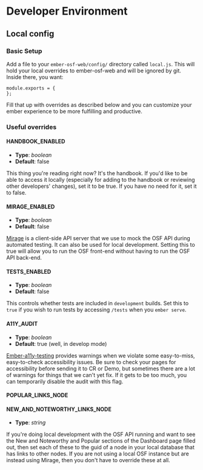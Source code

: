 # Developer Environment
## Local config

### Basic Setup

Add a file to your `ember-osf-web/config/` directory called `local.js`. This will hold your local overrides to ember-osf-web and will be ignored by git. Inside there, you want:

```
module.exports = {
};
```

Fill that up with overrides as described below and you can customize your ember experience to be more fulfilling and productive.

### Useful overrides

#### HANDBOOK_ENABLED
* **Type**: _boolean_
* **Default**: false

This thing you're reading right now? It's the handbook. If you'd like to be able to access it locally (especially for adding to the handbook or reviewing other developers' changes), set it to be true. If you have no need for it, set it to false.

#### MIRAGE_ENABLED
* **Type**: _boolean_
* **Default**: false

[Mirage](http://www.ember-cli-mirage.com) is a client-side API server that we use to mock the OSF API during automated testing. It can also be used for local development. Setting this to true will allow you to run the OSF front-end without having to run the OSF API back-end.

#### TESTS_ENABLED
* **Type**: _boolean_
* **Default**: false

This controls whether tests are included in `development` builds. Set this to `true` if you wish to run tests by accessing `/tests` when you `ember serve`.

#### A11Y_AUDIT
* **Type**: _boolean_
* **Default**: true (well, in develop mode)

[Ember-a11y-testing](https://github.com/ember-a11y/ember-a11y-testing#ember-a11y-testing) provides warnings when we violate some easy-to-miss, easy-to-check accessibility issues. Be sure to check your pages for accessibility before sending it to CR or Demo, but sometimes there are a lot of warnings for things that we can't yet fix. If it gets to be too much, you can temporarily disable the audit with this flag.

#### POPULAR_LINKS_NODE
#### NEW_AND_NOTEWORTHY_LINKS_NODE
* **Type**: _string_

If you're doing local development with the OSF API running and want to see the New and Noteworthy and Popular sections of the Dashboard page filled out, then set each of these to the guid of a node in your local database that has links to other nodes. If you are not using a local OSF instance but are instead using Mirage, then you don't have to override these at all.